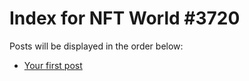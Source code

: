 # Index for NFT World #3720
Posts will be displayed in the order below:

- [Your first post](./001-first.md)

